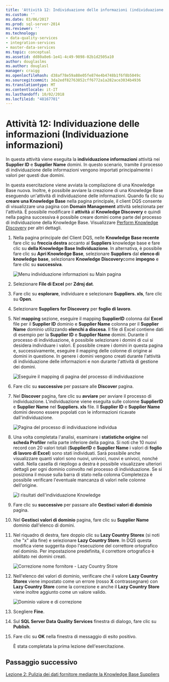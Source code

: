 ```yaml
---
title: 'Attività 12: Individuazione delle informazioni (individuazione informazioni) | Microsoft Docs'
ms.custom: ''
ms.date: 03/06/2017
ms.prod: sql-server-2014
ms.reviewer: ''
ms.technology:
- data-quality-services
- integration-services
- master-data-services
ms.topic: conceptual
ms.assetid: dd80a8e6-1e41-4c49-9898-02b1d2505a10
author: douglaslms
ms.author: douglasl
manager: craigg
ms.openlocfilehash: d38af78e59a88e05fe874e4b4748b1f6f8b5049c
ms.sourcegitcommit: 3da2edf82763852cff6772a1a282ace3034b4936
ms.translationtype: MT
ms.contentlocale: it-IT
ms.lasthandoff: 10/02/2018
ms.locfileid: "48167701"
---
```

# <a name="task-12-discovering-knowledge-knowledge-discovery"></a>Attività 12: Individuazione delle informazioni (Individuazione informazioni)
  In questa attività viene eseguita la **individuazione informazioni** attività nei **Supplier ID** e **Supplier Name** domini. In questo scenario, tramite il processo di individuazione delle informazioni vengono importati principalmente i valori per questi due domini.  
  
 In questa esercitazione viene avviata la compilazione di una Knowledge Base nuova. Inoltre, è possibile avviare la creazione di una Knowledge Base eseguendo un'attività di individuazione delle informazioni. Quando fa clic su **creare una Knowledge Base** nella pagina principale, il client DQS consente di visualizzare una pagina con **Domain Management** attività selezionata per l'attività. È possibile modificare il **attività** al **Knowledge Discovery** e quindi nella pagina successiva è possibile creare domini come parte del processo di individuazione della Knowledge Base. Visualizzare [Perform Knowledge Discovery](http://msdn.microsoft.com/library/hh510398.aspx) per altri dettagli.  
  
1.  Nella pagina principale del Client DQS, nelle **Knowledge Base recente** fare clic su **freccia destra** accanto al **Suppliers** knowledge base e fare clic su **della Knowledge Base Individuazione**. In alternativa, è possibile fare clic su **Apri Knowledge Base**, selezionare **Suppliers** dal **elenco di knowledge base**, selezionare **Knowledge Discovery**come **impegno** e fare clic su **successiva**.  
  
     ![Menu individuazione informazioni su Main pagina](../../2014/tutorials/media/et-discoveringknowledge-01.jpg "Menu individuazione informazioni su Main pagina")  
  
2.  Selezionare **File di Excel** per **Zdroj dat**.  
  
3.  Fare clic su **esplorare**, individuare e selezionare **Suppliers. xls**, fare clic su **Open**.  
  
4.  Selezionare **Suppliers for Discovery** per **foglio di lavoro**.  
  
5.  Nel **mapping** sezione, eseguire il mapping **SupplierID** colonna dal **Excel** file per il **Supplier ID** dominio e  **Supplier Name** colonna per il **Supplier Name** dominio utilizzando **elenchi a discesa**. Il file di Excel contiene dati di esempio per la **Supplier ID** e **Supplier Name** domini. Durante il processo di individuazione, è possibile selezionare i domini di cui si desidera individuare i valori. È possibile creare i domini in questa pagina e, successivamente, eseguire il mapping delle colonne di origine ai domini in questione. In genere i domini vengono creati durante l'attività di individuazione delle informazioni e non durante l'attività di gestione dei domini.  
  
     ![Eseguire il mapping di pagina del processo di individuazione](../../2014/tutorials/media/et-discoveringknowledge-02.jpg "eseguire il mapping di pagina del processo di individuazione")  
  
6.  Fare clic su **successivo** per passare alle **Discover** pagina.  
  
7.  Nel **Discover** pagina, fare clic su **avviare** per avviare il processo di individuazione. L'individuazione viene eseguita sulle colonne **SupplierID** e **Supplier Name** nel **Suppliers. xls** file. Il **Supplier ID** e **Supplier Name** domini devono essere popolati con le informazioni ricavate dall'individuazione.  
  
     ![Pagina del processo di individuazione individua](../../2014/tutorials/media/et-discoveringknowledge-03.jpg "pagina del processo di individuazione individua")  
  
8.  Una volta completata l'analisi, esaminare i **statistiche origine** nel **scheda Profiler** nella parte inferiore della pagina. Si noti che 10 nuovi record con 20 valori totali (**SupplierID** e **Supplier Name** i valori di **foglio di lavoro di Excel**) sono stati individuati. Sarà possibile anche visualizzare quanti valori sono nuovi, univoci, nuovi e univoci, nonché validi. Nella casella di riepilogo a destra è possibile visualizzare ulteriori dettagli per ogni dominio coinvolto nel processo di individuazione. Se si posiziona il mouse sulla barra di stato nella colonna Completezza è possibile verificare l'eventuale mancanza di valori nelle colonne dell'origine.  
  
     ![I risultati dell'individuazione Knowledge](../../2014/tutorials/media/et-discoveringknowledge-04.jpg "i risultati dell'individuazione della Knowledge Base")  
  
9. Fare clic su **successivo** per passare alle **Gestisci valori di dominio** pagina.  
  
10. Nel **Gestisci valori di dominio** pagina, fare clic su **Supplier Name** dominio dall'elenco di domini.  
  
11. Nel riquadro di destra, fare doppio clic su **Lazy Country Storex** (si noti che "x" alla fine) e selezionare **Lazy Country Store**. In DQS questa modifica viene suggerita dopo l'esecuzione del correttore ortografico nel dominio. Per impostazione predefinita, il correttore ortografico è abilitato nei domini creati.  
  
     ![Correzione nome fornitore - Lazy Country Store](../../2014/tutorials/media/et-discoveringknowledge-05.jpg "correzione nome fornitore - Lazy Country Store")  
  
12. Nell'elenco dei valori di dominio, verificare che il valore **Lazy Country Storex** viene impostato come un errore (rosso **X** contrassegnare) con **Lazy Country Store** come la correzione e anche il **Lazy Country Store** viene inoltre aggiunto come un valore valido.  
  
     ![Dominio valore e di correzione](../../2014/tutorials/media/et-discoveringknowledge-06.jpg "dominio valore e di correzione")  
  
13. Scegliere **Fine**.  
  
14. Sul **SQL Server Data Quality Services** finestra di dialogo, fare clic su **Publish**.  
  
15. Fare clic su **OK** nella finestra di messaggio di esito positivo.  
  
     È stata completata la prima lezione dell'esercitazione.  
  
## <a name="next-step"></a>Passaggio successivo  
 [Lezione 2: Pulizia dei dati fornitore mediante la Knowledge Base Suppliers](../../2014/tutorials/lesson-2-cleansing-supplier-data-using-the-suppliers-knowledge-base.md)  
  
  
